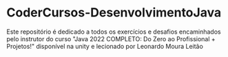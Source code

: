 # CoderCursos-DesenvolvimentoJava
 Este repositório é dedicado a todos os exercícios e desafios encaminhados pelo instrutor do curso "Java 2022 COMPLETO: Do Zero ao Profissional + Projetos!" disponível na unity e lecionado por Leonardo Moura Leitão
